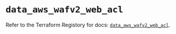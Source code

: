 # `data_aws_wafv2_web_acl`

Refer to the Terraform Registory for docs: [`data_aws_wafv2_web_acl`](https://www.terraform.io/docs/providers/aws/d/wafv2_web_acl).
